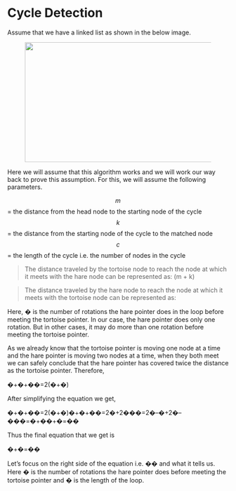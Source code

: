# Cycle Detection

Assume that we have a linked list as shown in the below image.

<figure><img src="https://i1.wp.com/codinggladiators.com/wp-content/uploads/2021/07/fcd_details2.png?resize=512%2C273" alt="" height="273" width="512"><figcaption></figcaption></figure>

Here we will assume that this algorithm works and we will work our way back to prove this assumption. For this, we will assume the following parameters.

$$m$$ = the distance from the head node to the starting node of the cycle\
$$k$$ = the distance from the starting node of the cycle to the matched node\
$$c$$ = the length of the cycle i.e. the number of nodes in the cycle

> The distance traveled by the tortoise node to reach the node at which it meets with the hare node can be represented as: (m + k)

> The distance traveled by the hare node to reach the node at which it meets with the tortoise node can be represented as:



Here, � is the number of rotations the hare pointer does in the loop before meeting the tortoise pointer. In our case, the hare pointer does only one rotation. But in other cases, it may do more than one rotation before meeting the tortoise pointer.

As we already know that the tortoise pointer is moving one node at a time and the hare pointer is moving two nodes at a time, when they both meet we can safely conclude that the hare pointer has covered twice the distance as the tortoise pointer. Therefore,

�+�+��=2(�+�)

After simplifying the equation we get,

�+�+��=2(�+�)�+�+��=2�+2���=2�–�+2�–���=�+��+�=��

Thus the final equation that we get is

�+�=��

Let’s focus on the right side of the equation i.e. �� and what it tells us. Here � is the number of rotations the hare pointer does before meeting the tortoise pointer and � is the length of the loop.
